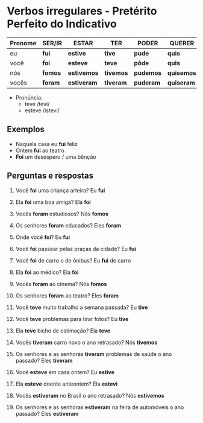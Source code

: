 # Verbos irregulares - Pretérito Perfeito do Indicativo

| Pronome | SER/IR | ESTAR | TER | PODER | QUERER | DAR | FAZER | PÔR | VIR | VER | TRAZER | DIZER |
| -- | -- | -- | -- | -- | -- | -- | -- | -- | -- | -- | -- | -- |
| eu | **fui** | **estive** | **tive** | **pude** | **quis** | **dei** | **fiz** | **pus** | **vim** | **vi** | **trouxe** | **disse** |
| você | **foi** | **esteve** | **teve** | **pôde** | **quis** | **deu** | **fez** | **pôs** | **veio** | **viu** | **trouxe** | **disse** |
| nós | **fomos** | **estivemos** | **tivemos** | **pudemos** | **quisemos** | **demos** | **fizemos** | **pusemos** | **viemos** | **vimos** | **trouxemos** | **dissemos** |
| vocês | **foram** | **estiveram** | **tiveram** | **puderam** | **quiseram** | **deram** | **fizeram** | **puseram** | **vieram** | **viram** | **trouxeram** | **disseram** |

* Pronúncia:
  * teve /tevi/
  * esteve /istevi/

## Exemplos

* Naquela casa eu **fui** feliz
* Ontem **fui** ao teatro
* **Foi** um desespero / uma bênção

## Perguntas e respostas

1. Você **foi** uma criança arteira? Eu **fui**
1. Ela **foi** uma boa amiga? Ela **foi**
1. Vocês **foram** estudiosos? Nós **fomos**
1. Os senhores **foram** educados? Eles **foram**

1. Onde você **foi**? Eu **fui**
1. Você **foi** passear pelas praças da cidade? Eu **fui**
1. Você **foi** de carro o de ônibus? Eu **fui** de carro
1. Ela **foi** ao médico? Ela **foi**
1. Vocês **foram** ao cinema? Nós **fomos**
1. Os senhores **foram** ao teatro? Eles **foram**

1. Você **teve** muito trabalho a semana passada? Eu **tive**
1. Você **teve** problemas para tirar fotos? Eu **tive**
1. Ela **teve** bicho de estimação? Ela **teve**
1. Vocês **tiveram** carro novo o ano retrasado? Nós **tivemos**
1. Os senhores e as senhoras **tiveram** problemas de saúde o ano passado? Eles **tiveram**

1. Você **esteve** em casa ontem? Eu **estive**
1. Ela **esteve** doente anteontem? Ela **estevi**
1. Vocês **estiveram** no Brasil o ano retrasado? Nós **estivemos**
1. Os senhores e as senhoras **estiveram** na feira de automóveis o ano passado? Eles **estiveram**
